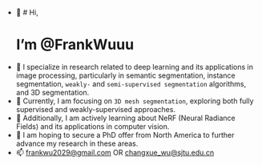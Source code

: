 - 👋 # Hi,
  # I’m @FrankWuuu
- 👀 I specialize in research related to deep learning and its applications in image processing, particularly in semantic segmentation, instance segmentation, `weakly-` and `semi-supervised segmentation` algorithms, and 3D segmentation.
- 🌱 Currently, I am focusing on `3D mesh segmentation`, exploring both fully supervised and weakly-supervised approaches.
- 👀 Additionally, I am actively learning about NeRF (Neural Radiance Fields) and its applications in computer vision.
- 🌱 I am hoping to secure a PhD offer from North America to further advance my research in these areas. 
- 📫 frankwu2029@gmail.com OR changxue_wu@sjtu.edu.cn

<!---
FrankWuuu/FrankWuuu is a ✨ special ✨ repository because its `README.md` (this file) appears on your GitHub profile.
You can click the Preview link to take a look at your changes.
--->
